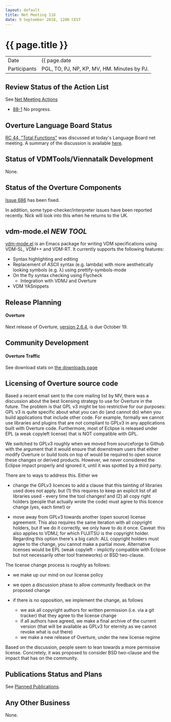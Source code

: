 ```yaml
---
layout: default
title: Net Meeting 116
date: 9 September 2018, 1200 CEST
---
```


<script src="https://code.jquery.com/jquery-1.11.1.min.js">
</script>
<script src="/javascripts/edit.js"></script>
<script>setEditButonNm();</script>

# {{ page.title }}

|||
|---|---|
| Date | {{ page.date | date: "%-d %B %Y, %R %Z"}} |
| Participants | PGL, TO, PJ, NP, KP, MV, HM.  Minutes by PJ. |


## Review Status of the Action List

See [Net Meeting Actions](https://github.com/overturetool/overturetool.github.io/issues?q=is%3Aopen+is%3Aissue+label%3A%22action+net-meeting%22)

* [88-1](https://github.com/overturetool/overturetool.github.io/issues/18) No progress.

## Overture Language Board Status

[RC 44, "Total Functions"](https://github.com/overturetool/language/issues/44) was discussed at today's Language Board net meeting. A summary of the discussion is available [here](https://github.com/overturetool/language/wiki/Minutes-of-the-LB-NM,-9th-September-2018).

## Status of VDMTools/Viennatalk Development

None.

##  Status of the Overture Components

[Issue 686](https://github.com/overturetool/overture/issues/686) has been fixed.

In addition, some type-checker/interpreter issues have been reported recently. Nick will look into this when he returns to the UK.

## vdm-mode.el *NEW TOOL*

[vdm-mode.el](https://github.com/peterwvj/vdm-mode) is an Emacs package for writing VDM specifications using VDM-SL, VDM++ and VDM-RT. It currently supports the following features:

* Syntax highlighting and editing
* Replacement of ASCII syntax (e.g. lambda) with more aesthetically looking symbols (e.g. λ) using prettify-symbols-mode
* On the fly syntax checking using Flycheck
  * Integration with VDMJ and Overture
* VDM YASnippets

##  Release Planning

#### Overture

Next release of Overture, [version 2.6.4](https://github.com/overturetool/overture/milestone/40), is due October 19.

##  Community Development

#### Overture Traffic

See download stats on [the downloads page](http://overturetool.org/download/)

##  Licensing of Overture source code

Based a recent email sent to the core mailing list by MV, there was a discussion about the best licensing strategy to use for Overture in the future. The problem is that GPL v3 might be too restrictive for our purposes: GPL v3 is quite specific about what you can do (and cannot do) when you build applications that include other code. For example, formally we cannot use libraries and plugins that are not compliant to GPLv3 in any applications built with Overture code. Furthermore, most of Eclipse is released under EPL (a weak copyleft license) that is NOT compatible with GPL.

We switched to GPLv3 roughly when we moved from sourceforge to Github with the argument that it would ensure that downstream users that either modify Overture or build tools on top of would be required to open source these changes or derived products. However, we never considered the Eclipse impact properly and ignored it, until it was spotted by a third party.

There are to ways to address this. Either we

* change the GPLv3 licences to add a clause that this tainting of libraries used does not apply. but (1) this requires to keep an explicit list of all libraries used - every time the tool changes! and (2) all copy right holders (people that actually wrote the code) must agree to this licence change (yes, each time!) or

* move away from GPLv3 towards another (open source) license agreement. This also requires the same iteration with all copyright holders, but if we do it correctly, we only have to do it once. Caveat: this also applies to VDMJ, for which FUJITSU is the copyright holder. Regarding this option there's a big catch: ALL copyright holders must agree to the change, you cannot make a partial move. Alternative licenses would be EPL (weak copyleft - implictly compatible with Eclipse but not necessarily other tool frameworks) or BSD two-clause.

The license change process is roughly as follows:

* we make up our mind on our license policy

* we open a discussion phase to allow community feedback on the proposed change

* if there is no opposition, we implement the change, as follows
  * we ask all copyright authors for written permission (i.e. via a git tracker) that they agree to the license change
  * if all authors have agreed, we make a final archive of the current version (that will be available as GPLv3 for eternity as we cannot revoke what is out there)
  * we make a new release of Overture, under the new license regime

Based on the discussion, people seem to lean towards a more permissive license. Concretely, it was proposed to consider BSD two-clause and the impact that has on the community.

##  Publications Status and Plans

See [Planned Publications](http://overturetool.org/publications/PlannedPublications.html).

##  Any Other Business

None.

<div id="edit_page_div"></div>




